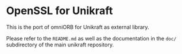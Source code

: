 OpenSSL for Unikraft
=============================

This is the port of omniORB for Unikraft as external library.

Please refer to the `README.md` as well as the documentation in the `doc/`
subdirectory of the main unikraft repository.
